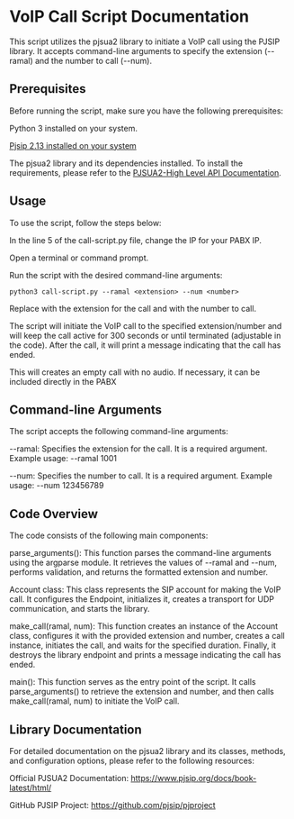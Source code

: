 # VoIP Call Script Documentation
This script utilizes the pjsua2 library to initiate a VoIP call using the PJSIP library. It accepts command-line arguments to specify the extension (--ramal) and the number to call (--num).

## Prerequisites
Before running the script, make sure you have the following prerequisites:

Python 3 installed on your system.

[Pjsip 2.13 installed on your system](https://github.com/pjsip/pjproject/releases/tag/2.13)

The pjsua2 library and its dependencies installed.
To install the requirements, please refer to the [PJSUA2-High Level API Documentation](https://www.pjsip.org/docs/book-latest/html/intro_pjsua2.html#building-pjsua2).

## Usage
To use the script, follow the steps below:

In the line 5 of the call-script.py file, change the IP for your PABX IP.

Open a terminal or command prompt.

Run the script with the desired command-line arguments:

```shell
python3 call-script.py --ramal <extension> --num <number>
```
Replace <extension> with the extension for the call and <number> with the number to call.

The script will initiate the VoIP call to the specified extension/number and will keep the call active for 300 seconds or until terminated (adjustable in the code). After the call, it will print a message indicating that the call has ended.

This will creates an empty call with no audio. If necessary, it can be included directly in the PABX

## Command-line Arguments
The script accepts the following command-line arguments:

--ramal: Specifies the extension for the call. It is a required argument. Example usage: --ramal 1001

--num: Specifies the number to call. It is a required argument. Example usage: --num 123456789

## Code Overview
The code consists of the following main components:

parse_arguments(): This function parses the command-line arguments using the argparse module. It retrieves the values of --ramal and --num, performs validation, and returns the formatted extension and number.

Account class: This class represents the SIP account for making the VoIP call. It configures the Endpoint, initializes it, creates a transport for UDP communication, and starts the library.

make_call(ramal, num): This function creates an instance of the Account class, configures it with the provided extension and number, creates a call instance, initiates the call, and waits for the specified duration. Finally, it destroys the library endpoint and prints a message indicating the call has ended.

main(): This function serves as the entry point of the script. It calls parse_arguments() to retrieve the extension and number, and then calls make_call(ramal, num) to initiate the VoIP call.

## Library Documentation
For detailed documentation on the pjsua2 library and its classes, methods, and configuration options, please refer to the following resources:

Official PJSUA2 Documentation: https://www.pjsip.org/docs/book-latest/html/

GitHub PJSIP Project: https://github.com/pjsip/pjproject
